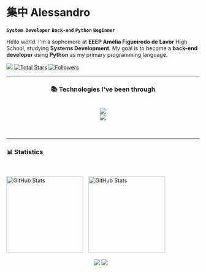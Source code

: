 # 集中 Alessandro

**`System Developer`**
**`Back-end`**
**`Python`**
**`Beginner`**


Hello world. I'm a sophomore at **EEEP Amélia Figueiredo de Lavor** High School, studying **Systems Development**. My goal is to become a **back-end developer** using **Python** as my primary programming language.


<p align="left">
    <!-- Profile views-->
    <a href="https://github.com/Alessandrojj" target="_blank">
    <img src="https://komarev.com/ghpvc/?username=Alessandrojj&label=Profile%20views&color=5e81ac&style=for-the-badge&logo=github&logoColor=white&Color=black" 
    <a href="https://github.com/Alessandrojj?tab=repositories&sort=stargazers" target="_blank">
    <img alt="Total Stars" title="Total stars on GitHub"
        src="https://img.shields.io/github/stars/Alessandrojj?style=for-the-badge&label=Stars&color=bf616a&logo=github" /></a>
    <!-- Followers with GitHub Logo -->
    <a href="https://github.com/Alessandrojj?tab=followers" target="_blank">
    <img alt="Followers" title="Follow me on GitHub"
        src="https://img.shields.io/github/followers/Alessandrojj?style=for-the-badge&label=Followers&color=5e81ac&logo=github" />
    </a>
    </a>
</p>

---

<h3 align="center">📚 Technologies I've been through </h3>

<br>

<div align="center">
  <img src="https://skillicons.dev/icons?i=python,mysql,html,css,github" /><br>
    <img src="https://skillicons.dev/icons?i=vscode,pycharm,figma,windows,discord" /><br>

</div>

<br/>
<br/>

---

<h3 align="left">📊 Statistics </h3>

<br>

<p align="left">
  <img 
    alt="GitHub Stats" 
    height="200" 
    style="padding-right: 10px;" 
    src="https://github-readme-stats.vercel.app/api?username=Alessandrojj&show_icons=true&theme=dark&include_all_commits=true&locale=en" 
  />
  <img 
    alt="GitHub Stats" 
    height="200"
    style="padding-right: 10px;" 
    src="https://github-readme-stats.vercel.app/api/top-langs/?username=Alessandrojj&theme=dark&layout=compact" 
  />

</p>


<div align="center"> 
   <a href="https://instagram.com/ale._.skkj" alvo="_em branco"><img src="https://img.shields.io/badge/-Instagram-%23E4405F?style=for-the-badge&logotipo=instagram&logoColor=branco" alvo="_em branco"></a>
  <a href = "mailto:alessandrosouzacosta85@gmail.com"><img src="https://img.shields.io/badge/-Gmail-%23333?style=for-the-badge&logo=gmail&logoColor=branco" alvo="_em branco"></a>
  
</div>

